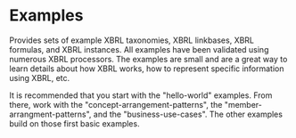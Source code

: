 # Examples

Provides sets of example XBRL taxonomies, XBRL linkbases, XBRL formulas, and XBRL instances.  All examples have been validated using numerous XBRL processors.  The examples are small and are a great way to learn details about how XBRL works, how to represent specific information using XBRL, etc.

It is recommended that you start with the "hello-world" examples.  From there, work with the "concept-arrangement-patterns", the "member-arrangment-patterns", and the "business-use-cases".  The other examples build on those first basic examples.
